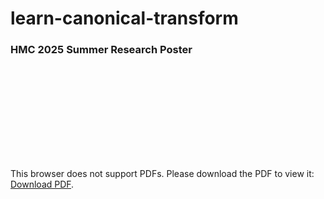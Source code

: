 # learn-canonical-transform

### HMC 2025 Summer Research Poster
<object data="hmc_summer_research_poster.pdf" type="application/pdf" width="700px" height="700px">
    <embed src="hmc_summer_research_poster.pdff">
        <p>This browser does not support PDFs. Please download the PDF to view it: <a href="hmc_summer_research_poster.pdf">Download PDF</a>.</p>
    </embed>
</object>